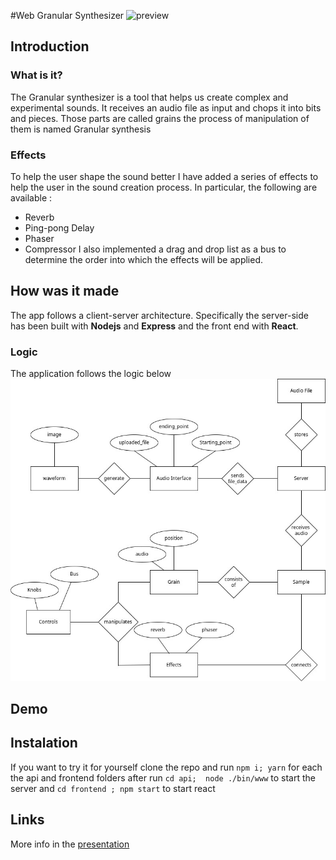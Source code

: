 #Web Granular Synthesizer 
![preview](./granular.png)
## Introduction
### What is it?
The Granular synthesizer is a tool that helps us create complex and 
experimental sounds.
It receives an audio file as input and chops it into bits and pieces.
Those parts are called grains the process of manipulation of them is named 
Granular synthesis
### Effects
To help the user shape the sound better I have added a series of effects to help
the user in the sound creation process. In particular, the following are
available :
* Reverb
* Ping-pong Delay
* Phaser
* Compressor
I also implemented a drag and drop list as a bus to determine the order into which
the effects will be applied.

## How was it made
The app follows a client-server architecture. Specifically the server-side
has been built with **Nodejs** and **Express** and the front end with **React**.
### Logic
The application follows the logic below
![diagram]( ./granular.jpg )

## Demo
<!-- [![IMAGE ALT TEXT HERE](./thumbnail.jpg)](https://www.youtube.com/watch?v=BqoPrmGFGbo) -->
## Instalation
If you want to try it for yourself clone the repo and run
`npm i; yarn`
for each the api and frontend folders 
after run 
`cd api; 
node ./bin/www` 
to start the server
and 
`cd frontend ;
npm start` to start react
## Links
More info in the [presentation](./presentation.pdf)

